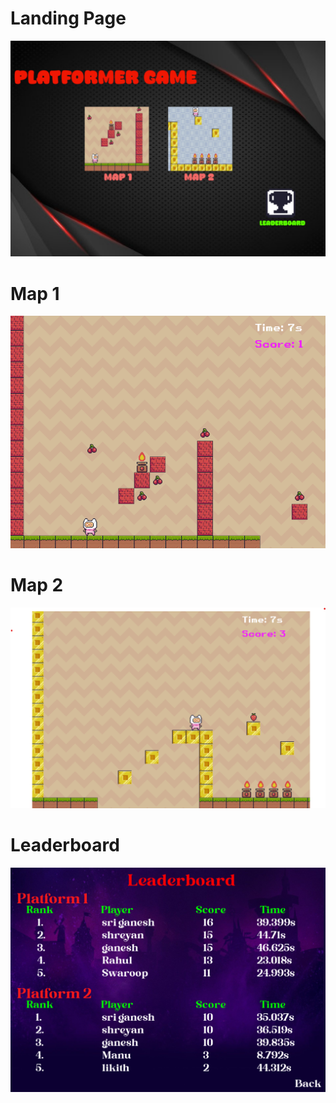 # Landing Page
![image](assets\images\LandingPage.png)

# Map 1
![image](assets\images\Map1.png)

# Map 2
![image](assets\images\Map2.png)

# Leaderboard
![image](assets\images\Leaderboard.png)
